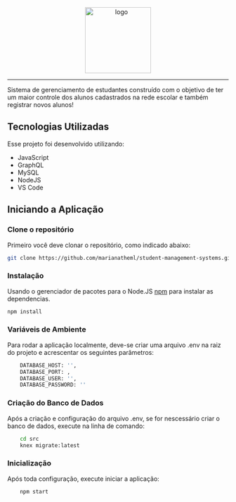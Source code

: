 <div align="center">
 
<img src="https://i.imgur.com/zTM9qyW.png" alt="logo" width="150px">
<hr>
</div>
Sistema de gerenciamento de estudantes construído com o objetivo de ter um maior controle dos alunos cadastrados na rede escolar e também registrar novos alunos! 

</div>

<h2>Tecnologias Utilizadas</h2>
Esse projeto foi desenvolvido utilizando:
<ul>
  <li>JavaScript</li>
  <li>GraphQL</li>
  <li>MySQL</li>
  <li>NodeJS</li>
  <li>VS Code</li>
</ul>

<h2>Iniciando a Aplicação</h2>
<h3>Clone o repositório</h3>

Primeiro você deve clonar o repositório, como indicado abaixo:

```bash
git clone https://github.com/marianatheml/student-management-systems.git
```

<h3>Instalação</h3>

Usando o gerenciador de pacotes para o Node.JS [npm](https://www.npmjs.com/) para instalar as dependencias.

```bash
npm install
```

<h3>Variáveis de Ambiente</h3>

Para rodar a aplicação localmente, deve-se criar uma arquivo .env na raiz do projeto e acrescentar os seguintes parâmetros:

```bash
    DATABASE_HOST: '',
    DATABASE_PORT: ,
    DATABASE_USER: '',
    DATABASE_PASSWORD: ''

```
<h3>Criação do Banco de Dados</h3>

Após a criação e configuração do arquivo .env, se for nescessário criar o banco de dados, execute na linha de comando:

```bash
    cd src
    knex migrate:latest
```

<h3>Inicialização</h3>

Após toda configuração, execute iniciar a aplicação:

```bash
    npm start
```
